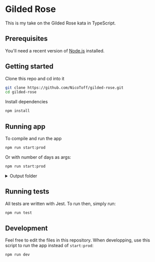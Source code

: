 # Gilded Rose

This is my take on the Gilded Rose kata in TypeScript.

## Prerequisites

You'll need a recent version of [Node.js](https://nodejs.org/en/) installed.

## Getting started

Clone this repo and cd into it

```sh
git clone https://github.com/NicoToff/gilded-rose.git
cd gilded-rose
```

Install dependencies

```sh
npm install
```

## Running app

To compile and run the app

```sh
npm run start:prod
```

Or with number of days as args:

```sh
npm run start:prod
```

<details>

<summary>Output folder</summary>

The compiled JS files will be in the `dist` folder.

</details>

## Running tests

All tests are written with Jest. To run then, simply run:

```sh
npm run test
```

## Development

Feel free to edit the files in this repository. When developping, use this script to run the app instead of `start:prod`:

```sh
npm run dev
```